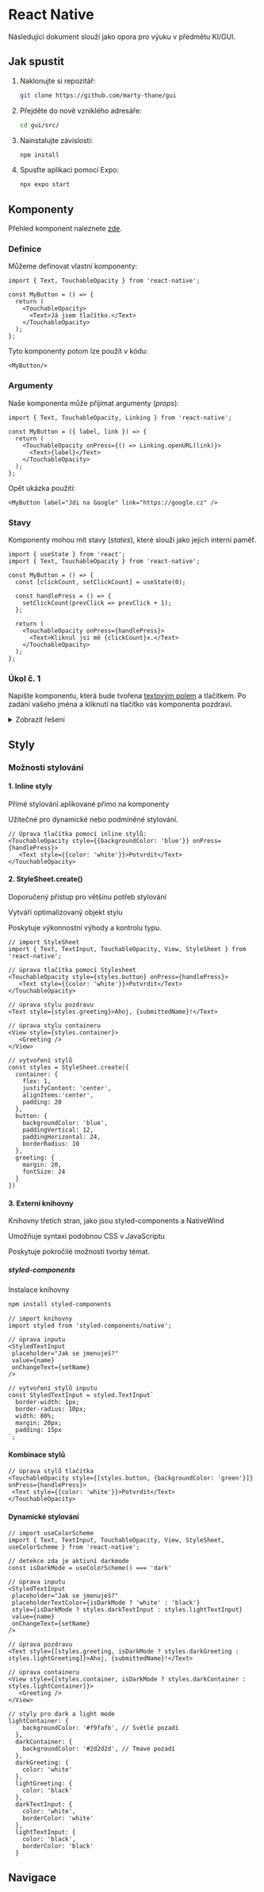 # React Native

Následující dokument slouží jako opora pro výuku v předmětu KI/GUI.

## Jak spustit

1. Naklonujte si repozitář:
   ```bash
   git clone https://github.com/marty-thane/gui
   ```
2. Přejděte do nově vzniklého adresáře:
   ```bash
   cd gui/src/
   ```
3. Nainstalujte závislosti:
   ```bash
   npm install
   ```
4. Spusťte aplikaci pomocí Expo:
   ```bash
   npx expo start
   ```

## Komponenty

Přehled komponent naleznete [zde](https://reactnative.dev/docs/components-and-apis).

### Definice

Můžeme definovat vlastní komponenty:

```tsx
import { Text, TouchableOpacity } from 'react-native';

const MyButton = () => {
  return (
    <TouchableOpacity>
      <Text>Já jsem tlačítko.</Text>
    </TouchableOpacity>
  );
};
```

Tyto komponenty potom lze použít v kódu:

```tsx
<MyButton/>
```

### Argumenty

Naše komponenta může přijímat argumenty (*props*):

```tsx
import { Text, TouchableOpacity, Linking } from 'react-native';

const MyButton = ({ label, link }) => {
  return (
    <TouchableOpacity onPress={() => Linking.openURL(link)}>
      <Text>{label}</Text>
    </TouchableOpacity>
  );
};
```

Opět ukázka použití:

```tsx
<MyButton label="Jdi na Google" link="https://google.cz" />
```

### Stavy

Komponenty mohou mít stavy (*states*), které slouží jako jejich interní paměť.

```tsx
import { useState } from 'react';
import { Text, TouchableOpacity } from 'react-native';

const MyButton = () => {
  const [clickCount, setClickCount] = useState(0);

  const handlePress = () => {
    setClickCount(prevClick => prevClick + 1);
  };

  return (
    <TouchableOpacity onPress={handlePress}>
      <Text>Kliknul jsi mě {clickCount}x.</Text>
    </TouchableOpacity>
  );
};
```

### Úkol č. 1

Napište komponentu, která bude tvořena [textovým polem](https://reactnative.dev/docs/textinput) a tlačítkem. Po zadání vašeho jména a kliknutí na tlačítko vás komponenta pozdraví.

<details>
<summary>Zobrazit řešení</summary>

```tsx
import { useState } from 'react';
import { Text, TextInput, TouchableOpacity } from 'react-native';

const Greeting = () => {
  const [name, setName] = useState('');
  const [submittedName, setSubmittedName] = useState('');

  const handlePress = () => {
    setSubmittedName(name);
  };

  return (
    <>
      <TextInput
        placeholder="Jak se jmenuješ?"
        value={name}
        onChangeText={setName}
      />
      <TouchableOpacity onPress={handlePress}>
        <Text>Potvrdit</Text>
      </TouchableOpacity>
      {submittedName !== '' && (
        <Text>Ahoj, {submittedName}!</Text>
      )}
    </>
  );
};
```

</details>

## Styly

### Možnosti stylování

#### 1. Inline styly

Přímé stylování aplikované přímo na komponenty

Užitečné pro dynamické nebo podmíněné stylování.

```tsx
// Úprava tlačítka pomocí inline stylů:
<TouchableOpacity style={{backgroundColor: 'blue'}} onPress={handlePress}>
   <Text style={{color: 'white'}}>Potvrdit</Text>
</TouchableOpacity>
```

#### 2. StyleSheet.create()

Doporučený přístup pro většinu potřeb stylování

Vytváří optimalizovaný objekt stylu

Poskytuje výkonnostní výhody a kontrolu typu.


```tsx
// import StyleSheet
import { Text, TextInput, TouchableOpacity, View, StyleSheet } from 'react-native';

// úprava tlačítka pomocí Stylesheet
<TouchableOpacity style={styles.button} onPress={handlePress}>
   <Text style={{color: 'white'}}>Potvrdit</Text>
</TouchableOpacity>

// úprava stylu pozdravu
<Text style={styles.greeting}>Ahoj, {submittedName}!</Text>

// úprava stylu containeru
<View style={styles.container}>
   <Greeting />
</View>

// vytvoření stylů
const styles = StyleSheet.create({
  container: {
    flex: 1,
    justifyContent: 'center',
    alignItems:'center',
    padding: 20
  },
  button: {
    backgroundColor: 'blue',
    paddingVertical: 12,
    paddingHorizontal: 24,
    borderRadius: 10
  },
  greeting: {
    margin: 20,
    fontSize: 24
  }
})
```

#### 3. Externí knihovny

Knihovny třetích stran, jako jsou styled-components a NativeWind

Umožňuje syntaxi podobnou CSS v JavaScriptu

Poskytuje pokročilé možnosti tvorby témat.


##### styled-components

Instalace knihovny
```bash
npm install styled-components
```

```tsx
// import knihovny
import styled from 'styled-components/native';

// úprava inputu
<StyledTextInput
 placeholder="Jak se jmenuješ?"
 value={name}
 onChangeText={setName}
/>

// vytvoření stylů inputu
const StyledTextInput = styled.TextInput`
  border-width: 1px;
  border-radius: 10px;
  width: 80%;
  margin: 20px;
  padding: 15px
`;
```

#### Kombinace stylů
```tsx
// úprava stylů tlačítka
<TouchableOpacity style={[styles.button, {backgroundColor: 'green'}]} onPress={handlePress}>
 <Text style={{color: 'white'}}>Potvrdit</Text>
</TouchableOpacity>
```

#### Dynamické stylování

```tsx
// import useColorScheme
import { Text, TextInput, TouchableOpacity, View, StyleSheet, useColorScheme } from 'react-native';

// detekce zda je aktivní darkmode
const isDarkMode = useColorScheme() === 'dark'

// úprava inputu
<StyledTextInput
 placeholder="Jak se jmenuješ?"
 placeholderTextColor={isDarkMode ? 'white' : 'black'}
 style={isDarkMode ? styles.darkTextInput : styles.lightTextInput}
 value={name}
 onChangeText={setName}
/>

// úprava pozdravu
<Text style={[styles.greeting, isDarkMode ? styles.darkGreeting : styles.lightGreeting]}>Ahoj, {submittedName}!</Text>

// úprava containeru
<View style={[styles.container, isDarkMode ? styles.darkContainer : styles.lightContainer]}>
   <Greeting />
</View>

// styly pro dark a light mode
lightContainer: {
    backgroundColor: '#f9fafb', // Světlé pozadí
  },
  darkContainer: {
    backgroundColor: '#2d2d2d', // Tmavé pozadí
  },
  darkGreeting: {
    color: 'white'
  },
  lightGreeting: {
    color: 'black'
  },
  darkTextInput: {
    color: 'white',
    borderColor: 'white'
  },
  lightTextInput: {
    color: 'black',
    borderColor: 'black'
  }
```

## Navigace
